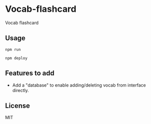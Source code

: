 # Vocab-flashcard
Vocab flashcard 
## Usage

`npm run` 

`npm deploy`

## Features to add
- Add a "database" to enable adding/deleting vocab from interface directly.

## License

MIT
